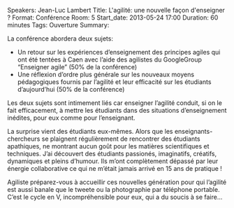 Speakers: Jean-Luc Lambert
Title: L'agilité: une nouvelle façon d'enseigner ?
Format: Conférence
Room: 5
Start_date: 2013-05-24 17:00
Duration: 60 minutes
Tags: Ouverture
Summary:

La conférence abordera deux sujets:

- Un retour sur les expériences d’enseignement des principes agiles qui ont été tentées à Caen avec l’aide des agilistes du GoogleGroup “Enseigner agile”  (50% de la conférence)
- Une réflexion d’ordre plus générale sur les nouveaux moyens pédagogiques fournis par l’agilité et leur efficacité sur les étudiants d’aujourd’hui (50% de la conférence)

Les deux sujets sont intimement liés car enseigner l’agilité conduit, si on le fait efficacement, à mettre les étudiants dans des situations d’enseignement inédites, pour eux comme pour l’enseignant.

La surprise vient des étudiants eux-mêmes.
Alors que les enseignants-chercheurs se plaignent régulièrement de rencontrer des étudiants apathiques, ne montrant aucun goût pour les matières scientifiques et techniques.
J’ai découvert des étudiants passionés, imaginatifs, créatifs, dynamiques et pleins d’humour.
Ils m’ont complètement dépassé par leur énergie collaborative ce qui ne m’était jamais arrivé en 15 ans de pratique !

Agiliste préparez-vous à accueillir ces nouvelles génération pour qui l’agilité est aussi banale que le tweete ou la photographie par téléphone portable.
C’est le cycle en V, incompréhensible pour eux, qui a du soucis à se faire...
